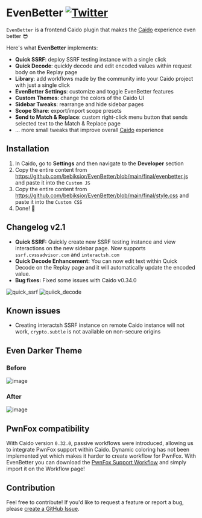 # EvenBetter [![Twitter](https://img.shields.io/twitter/url/https/twitter.com/cloudposse.svg?style=social&label=Follow%20me)](https://twitter.com/bebiksior)
`EvenBetter` is a frontend Caido plugin that makes the [Caido](https://github.com/caido) experience even better 😎

Here's what **EvenBetter** implements:
- **Quick SSRF**: deploy SSRF testing instance with a single click
- **Quick Decode**: quickly decode and edit encoded values within request body on the Replay page
- **Library**: add workflows made by the community into your Caido project with just a single click
- **EvenBetter Settings**: customize and toggle EvenBetter features
- **Custom Themes**: change the colors of the Caido UI
- **Sidebar Tweaks**: rearrange and hide sidebar pages
- **Scope Share**: export/import scope presets
- **Send to Match & Replace**: custom right-click menu button that sends selected text to the Match & Replace page
- ... more small tweaks that improve overall [Caido](https://github.com/caido) experience


## Installation
1. In Caido, go to **Settings** and then navigate to the **Developer** section
2. Copy the entire content from https://github.com/bebiksior/EvenBetter/blob/main/final/evenbetter.js and paste it into the `Custom JS`
3. Copy the entire content from https://github.com/bebiksior/EvenBetter/blob/main/final/style.css and paste it into the `Custom CSS`
4. Done! 🎉


## Changelog v2.1
- **Quick SSRF:** Quickly create new SSRF testing instance and view interactions on the new sidebar page. Now supports `ssrf.cvssadvisor.com` and `interactsh.com`
- **Quick Decode Enhancement:** You can now edit text within Quick Decode on the Replay page and it will automatically update the encoded value.
- **Bug fixes:** Fixed some issues with Caido v0.34.0
  
![quick_ssrf](https://github.com/bebiksior/EvenBetter/assets/71410238/4900ac42-2d48-4914-8b54-482fff15ad97)
![quiick_decode](https://github.com/bebiksior/EvenBetter/assets/71410238/5e2a1e59-7de6-4982-99e4-21745404a619)


## Known issues
- Creating interactsh SSRF instance on remote Caido instance will not work, `crypto.subtle` is not available on non-secure origins


## Even Darker Theme

### Before
![image](https://github.com/bebiksior/EvenBetter/assets/71410238/efd7a8b7-797b-4093-b794-acb162a72a64)

### After
![image](https://github.com/bebiksior/EvenBetter/assets/71410238/405d095e-338b-4796-b722-555d8eb73e92)


## PwnFox compatibility
With Caido version `0.32.0`, passive workflows were introduced, allowing us to integrate PwnFox support within Caido. Dynamic coloring has not been implemented yet which makes it harder to create workflow for PwnFox. With EvenBetter you can download the [PwnFox Support Workflow](https://github.com/bebiksior/EvenBetter/workflow/workflow-PwnFox_Support.json) and simply import it on the Workflow page!

## Contribution
Feel free to contribute! If you'd like to request a feature or report a bug, please [create a GitHub Issue](https://github.com/bebiksior/EvenBetter/issues/new).
